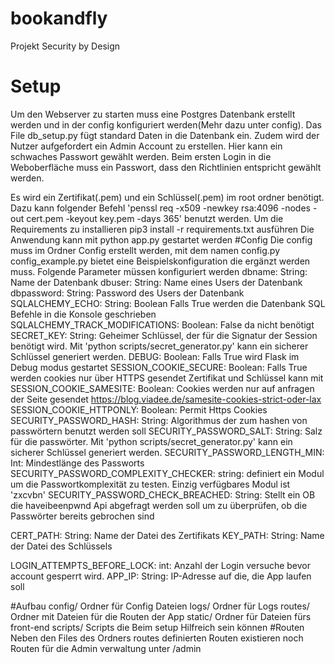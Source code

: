 # bookandfly
Projekt Security by Design
# Setup
Um den Webserver zu starten muss eine Postgres Datenbank erstellt werden
und in der config konfiguriert werden(Mehr dazu unter config). Das File db_setup.py fügt standard
Daten in die Datenbank ein. Zudem wird der Nutzer aufgefordert ein Admin Account
zu erstellen. Hier kann ein schwaches Passwort gewählt werden. Beim ersten Login
in die Weboberfläche muss ein Passwort, dass den Richtlinien entspricht gewählt werden.

Es wird ein Zertifikat(.pem) und ein Schlüssel(.pem) im root ordner benötigt. Dazu kann folgender
Befehl 'penssl req -x509 -newkey rsa:4096 -nodes -out cert.pem -keyout key.pem -days 365' benutzt werden.
Um die Requirements zu installieren pip3 install -r requirements.txt ausführen
Die Anwendung kann mit python app.py gestartet werden
#Config
Die config muss im Ordner Config erstellt werden, mit dem namen config.py
config_example.py bietet eine Beispielskonfiguration die ergänzt werden muss.
Folgende Parameter müssen konfiguriert werden
dbname: String: Name der Datenbank
dbuser: String: Name eines Users der Datenbank
dbpassword: String: Password des Users der Datenbank
SQLALCHEMY_ECHO: String: Boolean Falls True werden die Datenbank SQL Befehle in die Konsole geschrieben
SQLALCHEMY_TRACK_MODIFICATIONS: Boolean: False da nicht benötigt
SECRET_KEY: String: Geheimer Schlüssel, der für die Signatur der Session benötigt wird.
Mit 'python scripts/secret_generator.py' kann ein sicherer Schlüssel generiert werden.
DEBUG: Boolean: Falls True wird Flask im Debug modus gestartet
SESSION_COOKIE_SECURE: Boolean: Falls True werden cookies nur über HTTPS gesendet
Zertifikat und Schlüssel kann mit
SESSION_COOKIE_SAMESITE: Boolean: Cookies werden nur auf anfragen der Seite gesendet https://blog.viadee.de/samesite-cookies-strict-oder-lax
SESSION_COOKIE_HTTPONLY: Boolean: Permit Https Cookies
SECURITY_PASSWORD_HASH: String: Algorithmus der zum hashen von passwörtern benutzt werden soll
SECURITY_PASSWORD_SALT: String: Salz für die passwörter. Mit 'python scripts/secret_generator.py' kann ein sicherer Schlüssel generiert werden.
SECURITY_PASSWORD_LENGTH_MIN: Int: Mindestlänge des Passworts
SECURITY_PASSWORD_COMPLEXITY_CHECKER: string: definiert ein Modul um die Passwortkomplexität zu testen. 
Einzig verfügbares Modul
ist 'zxcvbn'
SECURITY_PASSWORD_CHECK_BREACHED: String: Stellt ein OB die haveibeenpwnd Api abgefragt werden soll um zu überprüfen, ob die Passwörter bereits gebrochen sind

CERT_PATH: String: Name der Datei des Zertifikats
KEY_PATH: String: Name der Datei des Schlüssels

LOGIN_ATTEMPTS_BEFORE_LOCK: int: Anzahl der Login versuche bevor account gesperrt wird.
APP_IP: String: IP-Adresse auf die, die App laufen soll

#Aufbau
config/ Ordner für Config Dateien
logs/ Ordner für Logs
routes/ Ordner mit Dateien für die Routen der App
static/ Ordner für Dateien fürs front-end
scripts/ Scripts die Beim setup Hilfreich sein können
#Routen
Neben den Files des Ordners routes definierten Routen existieren noch Routen
für die Admin verwaltung unter /admin

